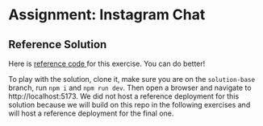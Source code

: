 # Assignment: Instagram Chat

## Reference Solution

Here is <a href="https://github.com/rocketacademy/instagram-3.2/tree/solution-chat-base" target="_blank">reference code </a>for this exercise. You can do better!

To play with the solution, clone it, make sure you are on the `solution-base` branch, run `npm i` and `npm run dev`. Then open a browser and navigate to http://localhost:5173. We did not host a reference deployment for this solution because we will build on this repo in the following exercises and will host a reference deployment for the final one.